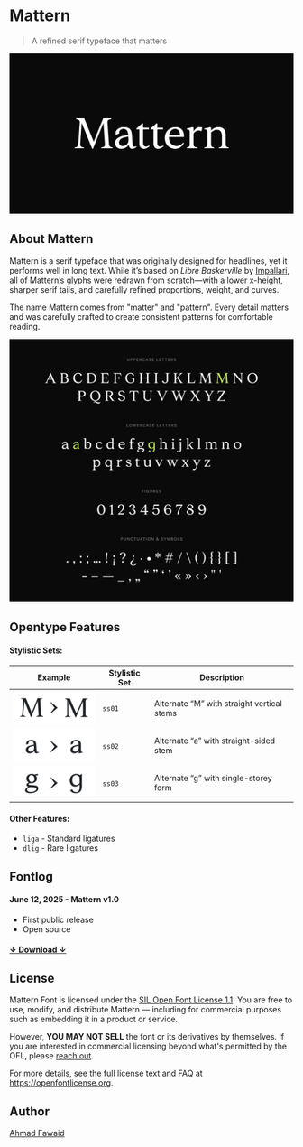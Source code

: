 # Mattern

>A refined serif typeface that matters

![Mattern](./docs/mattern-01.jpg)


## About Mattern
Mattern is a serif typeface that was originally designed for headlines, yet it performs well in long text. While it’s based on _Libre Baskerville_ by [Impallari](https://github.com/impallari/Libre-Baskerville), all of Mattern’s glyphs were redrawn from scratch—with a lower x-height, sharper serif tails, and carefully refined proportions, weight, and curves.

The name Mattern comes from "matter" and "pattern". Every detail matters and was carefully crafted to create consistent patterns for comfortable reading.


![Mattern Letters](./docs/mattern-02.jpg)


## Opentype Features

#### Stylistic Sets:
| Example                                    | Stylistic Set | Description                                      |
| -------------------------------------------| ------------- | ------------------------------------------------ |
| ![Mattern SS01](./docs/mattern-ss01.png)   | `ss01`        | Alternate “M” with straight vertical stems       |
| ![Mattern SS02](./docs/mattern-ss02.png)   | `ss02`        | Alternate “a” with straight-sided stem           |
| ![Mattern SS03](./docs/mattern-ss03.png)   | `ss03`        | Alternate “g” with single-storey form            |

#### Other Features:
- `liga` - Standard ligatures
- `dlig` - Rare ligatures


## Fontlog

#### June 12, 2025 - Mattern v1.0
- First public release
- Open source

#### [↓ Download ↓](https://github.com/ahmadfawaid/Mattern/releases/latest)


## License

Mattern Font is licensed under the [SIL Open Font License 1.1](https://github.com/ahmadfawaid/Mattern/blob/main/LICENSE.txt).
You are free to use, modify, and distribute Mattern — including for commercial purposes such as embedding it in a product or service.

However, **YOU MAY NOT SELL** the font or its derivatives by themselves.
If you are interested in commercial licensing beyond what's permitted by the OFL, please [reach out](mailto:ahmadnfwd@gmail.com).

For more details, see the full license text and FAQ at https://openfontlicense.org.


## Author

[Ahmad Fawaid](https://dribbble.com/ahmadfawaid)